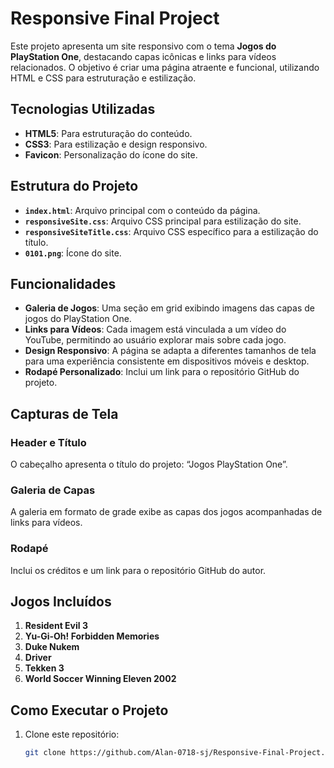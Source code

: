 # Responsive Final Project

Este projeto apresenta um site responsivo com o tema **Jogos do PlayStation One**, destacando capas icônicas e links para vídeos relacionados. O objetivo é criar uma página atraente e funcional, utilizando HTML e CSS para estruturação e estilização.

## Tecnologias Utilizadas

- **HTML5**: Para estruturação do conteúdo.
- **CSS3**: Para estilização e design responsivo.
- **Favicon**: Personalização do ícone do site.

## Estrutura do Projeto

- **`index.html`**: Arquivo principal com o conteúdo da página.
- **`responsiveSite.css`**: Arquivo CSS principal para estilização do site.
- **`responsiveSiteTitle.css`**: Arquivo CSS específico para a estilização do título.
- **`0101.png`**: Ícone do site.

## Funcionalidades

- **Galeria de Jogos**: Uma seção em grid exibindo imagens das capas de jogos do PlayStation One.
- **Links para Vídeos**: Cada imagem está vinculada a um vídeo do YouTube, permitindo ao usuário explorar mais sobre cada jogo.
- **Design Responsivo**: A página se adapta a diferentes tamanhos de tela para uma experiência consistente em dispositivos móveis e desktop.
- **Rodapé Personalizado**: Inclui um link para o repositório GitHub do projeto.

## Capturas de Tela

### Header e Título
O cabeçalho apresenta o título do projeto: “Jogos PlayStation One”.

### Galeria de Capas
A galeria em formato de grade exibe as capas dos jogos acompanhadas de links para vídeos.

### Rodapé
Inclui os créditos e um link para o repositório GitHub do autor.

## Jogos Incluídos
1. **Resident Evil 3**
2. **Yu-Gi-Oh! Forbidden Memories**
3. **Duke Nukem**
4. **Driver**
5. **Tekken 3**
6. **World Soccer Winning Eleven 2002**

## Como Executar o Projeto

1. Clone este repositório:
   ```bash
   git clone https://github.com/Alan-0718-sj/Responsive-Final-Project.git
